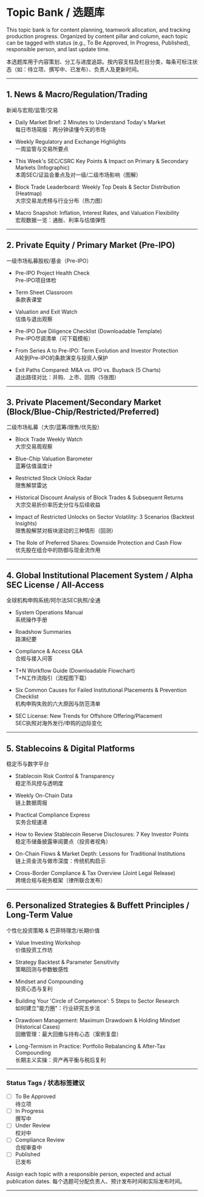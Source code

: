 # Topic Bank / 选题库

This topic bank is for content planning, teamwork allocation, and tracking production progress. Organized by content pillar and column, each topic can be tagged with status (e.g., To Be Approved, In Progress, Published), responsible person, and last update time.

本选题库用于内容策划、分工与进度追踪。按内容支柱及栏目分类，每条可标注状态（如：待立项、撰写中、已发布）、负责人及更新时间。

---

## 1. News & Macro/Regulation/Trading  
新闻与宏观/监管/交易

- Daily Market Brief: 2 Minutes to Understand Today's Market  
  每日市场简报：两分钟读懂今天的市场

- Weekly Regulatory and Exchange Highlights  
  一周监管与交易所要点

- This Week's SEC/CSRC Key Points & Impact on Primary & Secondary Markets (Infographic)  
  本周SEC/证监会重点及对一级/二级市场影响（图解）

- Block Trade Leaderboard: Weekly Top Deals & Sector Distribution (Heatmap)  
  大宗交易龙虎榜与行业分布（热力图）

- Macro Snapshot: Inflation, Interest Rates, and Valuation Flexibility  
  宏观数据一览：通胀、利率与估值弹性

---

## 2. Private Equity / Primary Market (Pre-IPO)  
一级市场私募股权/基金（Pre-IPO）

- Pre-IPO Project Health Check  
  Pre-IPO项目体检

- Term Sheet Classroom  
  条款表课堂

- Valuation and Exit Watch  
  估值与退出观察

- Pre-IPO Due Diligence Checklist (Downloadable Template)  
  Pre-IPO尽调清单（可下载模板）

- From Series A to Pre-IPO: Term Evolution and Investor Protection  
  A轮到Pre-IPO的条款演变与投资人保护

- Exit Paths Compared: M&A vs. IPO vs. Buyback (5 Charts)  
  退出路径对比：并购、上市、回购（5张图）

---

## 3. Private Placement/Secondary Market (Block/Blue-Chip/Restricted/Preferred)  
二级市场私募（大宗/蓝筹/限售/优先股）

- Block Trade Weekly Watch  
  大宗交易周观察

- Blue-Chip Valuation Barometer  
  蓝筹估值温度计

- Restricted Stock Unlock Radar  
  限售解禁雷达

- Historical Discount Analysis of Block Trades & Subsequent Returns  
  大宗交易折价率历史分位与后续收益

- Impact of Restricted Unlocks on Sector Volatility: 3 Scenarios (Backtest Insights)  
  限售股解禁对板块波动的三种情形（回测）

- The Role of Preferred Shares: Downside Protection and Cash Flow  
  优先股在组合中的防御与现金流作用

---

## 4. Global Institutional Placement System / Alpha SEC License / All-Access  
全球机构申购系统/阿尔法SEC执照/全通

- System Operations Manual  
  系统操作手册

- Roadshow Summaries  
  路演纪要

- Compliance & Access Q&A  
  合规与接入问答

- T+N Workflow Guide (Downloadable Flowchart)  
  T+N工作流指引（流程图下载）

- Six Common Causes for Failed Institutional Placements & Prevention Checklist  
  机构申购失败的六大原因与防范清单

- SEC License: New Trends for Offshore Offering/Placement  
  SEC执照对海外发行/申购的边际变化

---

## 5. Stablecoins & Digital Platforms  
稳定币与数字平台

- Stablecoin Risk Control & Transparency  
  稳定币风控与透明度

- Weekly On-Chain Data  
  链上数据周报

- Practical Compliance Express  
  实务合规速递

- How to Review Stablecoin Reserve Disclosures: 7 Key Investor Points  
  稳定币储备披露审阅要点（投资者视角）

- On-Chain Flows & Market Depth: Lessons for Traditional Institutions  
  链上资金流与做市深度：传统机构启示

- Cross-Border Compliance & Tax Overview (Joint Legal Release)  
  跨境合规与税务框架（律所联合发布）

---

## 6. Personalized Strategies & Buffett Principles / Long-Term Value  
个性化投资策略 & 巴菲特理念/长期价值

- Value Investing Workshop  
  价值投资工作坊

- Strategy Backtest & Parameter Sensitivity  
  策略回测与参数敏感性

- Mindset and Compounding  
  投资心态与复利

- Building Your 'Circle of Competence': 5 Steps to Sector Research  
  如何建立"能力圈"：行业研究五步法

- Drawdown Management: Maximum Drawdown & Holding Mindset (Historical Cases)  
  回撤管理：最大回撤与持有心态（案例复盘）

- Long-Termism in Practice: Portfolio Rebalancing & After-Tax Compounding  
  长期主义实操：资产再平衡与税后复利

---

### Status Tags / 状态标签建议

- [ ] To Be Approved  
      待立项
- [ ] In Progress  
      撰写中
- [ ] Under Review  
      校对中
- [ ] Compliance Review  
      合规审查中
- [ ] Published  
      已发布

Assign each topic with a responsible person, expected and actual publication dates.
每个选题可分配负责人、预计发布时间和实际发布时间。

---